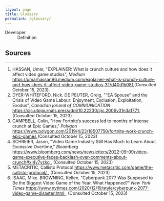 ```yaml
---
layout: page
title: Glossary
permalink: /glossary/
---
```


<dl>
 <dt id="Developer">Developer</dt>
 <dd>Definition</dd>
</dl>


<h2>Sources</h2>
<hr>
<ol type="1">
    <li>HASSAN, Umar, "EXPLAINER: What is crunch culture and how does it affect video game studios", <i>Medium</i> <a href="https://umarhassan96.medium.com/explainer-what-is-crunch-culture-and-how-does-it-affect-video-game-studios-3f7d40d1b08f">https://umarhassan96.medium.com/explainer-what-is-crunch-culture-and-how-does-it-affect-video-game-studios-3f7d40d1b08f</a>,(Consulted October 15, 2023)</li>
    <li>DYER-WHITEFORD, Nick. DE PEUTER, Greig, "“EA Spouse” and the Crisis of Video Game Labour: Enjoyment, Exclusion, Exploitation, Exodus", <i>Canadian jorunal of COMMUNICATION</i> 
        <a href="https://cjc.utpjournals.press/doi/10.22230/cjc.2006v31n3a17711">
            https://cjc.utpjournals.press/doi/10.22230/cjc.2006v31n3a1771</a>,(Consulted October 15, 2023)
    </li>
    <li>CAMPBELL, Colin, "How Fortnite’s success led to months of intense crunch at Epic Games," <i>Polygon</i> 
        <a href="https://www.polygon.com/2019/4/23/18507750/fortnite-work-crunch-epic-games">
            https://www.polygon.com/2019/4/23/18507750/fortnite-work-crunch-epic-games</a>,(Consulted October 15, 2023)
    </li>
    <li>SCHREIER, Jason, "Video Game Industry Still Has Much to Learn About Excessive Overtime," <i>Bloomberg</i> 
        <a href="https://www.bloomberg.com/news/newsletters/2022-09-09/video-game-executive-faces-backlash-over-comments-about-crunch#xj4y7vzkg">
            https://www.bloomberg.com/news/newsletters/2022-09-09/video-game-executive-faces-backlash-over-comments-about-crunch#xj4y7vzkg
        </a>, (Consulted October 15, 2023)
    </li>
    <li>
        METACRITIC, Callisto Protocol 
        <a href="https://www.metacritic.com/game/the-callisto-protocol/">
            https://www.metacritic.com/game/the-callisto-protocol/
        </a>, (Consulted October 15, 2023)
    </li>
    <li>
        ISAAC, Mike. BROWNING, Kellen, "Cyberpunk 2077 Was Supposed to Be the Biggest Video Game of the Year. What Happened?"
        <i>New York Times</i>
        <a href="https://www.nytimes.com/2020/12/19/style/cyberpunk-2077-video-game-disaster.html">
            https://www.nytimes.com/2020/12/19/style/cyberpunk-2077-video-game-disaster.html
        </a>, (Consulted October 15, 2023)
    </li>
 </ol>